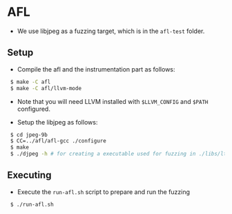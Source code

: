 # AFL

- We use libjpeg as a fuzzing target, which is in the `afl-test` folder.

## Setup
- Compile the afl and the instrumentation part as follows:
```bash
 $ make -C afl
 $ make -C afl/llvm-mode
```
- Note that you will need LLVM installed with `$LLVM_CONFIG` and `$PATH` configured.

- Setup the libjpeg as follows:
```bash
 $ cd jpeg-9b
 $ CC=../afl/afl-gcc ./configure
 $ make
 $ ./djpeg -h # for creating a executable used for fuzzing in ./libs/lt-djpeg
```

## Executing
- Execute the `run-afl.sh` script to prepare and run the fuzzing
```bash
 $ ./run-afl.sh
```

